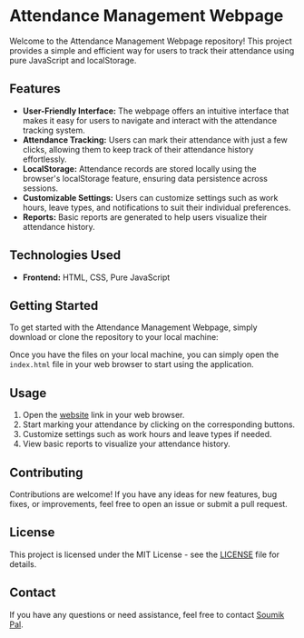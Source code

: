 # Attendance Management Webpage

Welcome to the Attendance Management Webpage repository! This project provides a simple and efficient way for users to track their attendance using pure JavaScript and localStorage.

## Features

- **User-Friendly Interface:** The webpage offers an intuitive interface that makes it easy for users to navigate and interact with the attendance tracking system.
- **Attendance Tracking:** Users can mark their attendance with just a few clicks, allowing them to keep track of their attendance history effortlessly.
- **LocalStorage:** Attendance records are stored locally using the browser's localStorage feature, ensuring data persistence across sessions.
- **Customizable Settings:** Users can customize settings such as work hours, leave types, and notifications to suit their individual preferences.
- **Reports:** Basic reports are generated to help users visualize their attendance history.

## Technologies Used

- **Frontend:** HTML, CSS, Pure JavaScript

## Getting Started

To get started with the Attendance Management Webpage, simply download or clone the repository to your local machine:


Once you have the files on your local machine, you can simply open the `index.html` file in your web browser to start using the application.

## Usage

1. Open the [website](soumik.is-cool.dev/AttendMgr/) link in your web browser.
2. Start marking your attendance by clicking on the corresponding buttons.
3. Customize settings such as work hours and leave types if needed.
4. View basic reports to visualize your attendance history.

## Contributing

Contributions are welcome! If you have any ideas for new features, bug fixes, or improvements, feel free to open an issue or submit a pull request.

## License

This project is licensed under the MIT License - see the [LICENSE](LICENSE) file for details.

## Contact

If you have any questions or need assistance, feel free to contact [Soumik Pal](mailto:soumik20020906@gmail.com).
